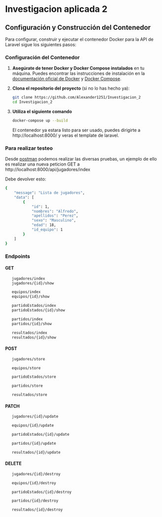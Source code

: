 # Investigacion aplicada 2
## Configuración y Construcción del Contenedor

Para configurar, construir y ejecutar el contenedor Docker para la API de Laravel sigue los siguientes pasos:

### Configuración del Contenedor

1. **Asegúrate de tener Docker y Docker Compose instalados** en tu máquina. Puedes encontrar las instrucciones de instalación en la [documentación oficial de Docker](https://docs.docker.com/get-docker/) y [Docker Compose](https://docs.docker.com/compose/install/).

2. **Clona el repositorio del proyecto** (si no lo has hecho ya):
   ```bash
   git clone https://github.com/Alexander1251/Investigacion_2
   cd Investigacion_2
   ```
3. **Utiliza el siguiente comando**
   ```bash
   docker-compose up --build
   ```
   El contenedor ya estara listo para ser usado, puedes dirigirte a http://localhost:8000/ y veras el template de laravel.

### Para realizar testeo
Desde [postman](https://web.postman.co/) podemos realizar las diversas pruebas, un ejemplo de ello es realizar una nueva peticion GET a http://localhost:8000/api/jugadores/index

Debe devolver esto:
```bash
{
    "message": "Lista de jugadores",
    "data": [
        {
            "id": 1,
            "nombres": "Alfredo",
            "apellidos": "Perez",
            "sexo": "Masculino",
            "edad": 18,
            "id_equipo": 1
        }
    ]
}
```
### Endpoints
#### GET
```bash
   jugadores/index
   jugadores/{id}/show

   equipos/index
   equipos/{id}/show

   partidoEstados/index
   partidoEstados/{id}/show

   partidos/index
   partidos/{id}/show

   resultados/index
   resultados/{id}/show
```
#### POST
```bash
   jugadores/store

   equipos/store

   partidoEstados/store

   partidos/store

   resultados/store
```
#### PATCH
```bash
   jugadores/{id}/update

   equipos/{id}/update

   partidoEstados/{id}/update

   partidos/{id}/update

   resultados/{id}/update
```
#### DELETE
```bash
   jugadores/{id}/destroy

   equipos/{id}/destroy

   partidoEstados/{id}/destroy

   partidos/{id}/destroy

   resultados/{id}/destroy
```

